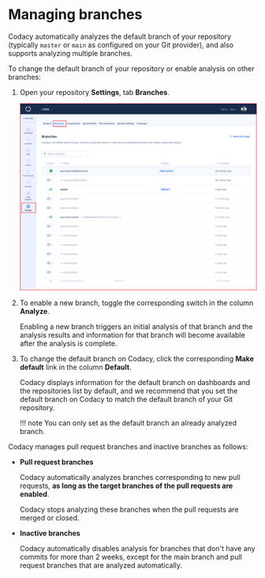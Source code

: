 # Managing branches

Codacy automatically analyzes the default branch of your repository (typically `master` or `main` as configured on your Git provider), and also supports analyzing multiple branches.

To change the default branch of your repository or enable analysis on other branches:

1.  Open your repository **Settings**, tab **Branches**.

    ![Managing branches](images/managing-branches.png)

1.  To enable a new branch, toggle the corresponding switch in the column **Analyze**.

    Enabling a new branch triggers an initial analysis of that branch and the analysis results and information for that branch will become available after the analysis is complete.

1.  To change the default branch on Codacy, click the corresponding **Make default** link in the column **Default**.

    Codacy displays information for the default branch on dashboards and the repositories list by default, and we recommend that you set the default branch on Codacy to match the default branch of your Git repository.

    !!! note
        You can only set as the default branch an already analyzed branch.

Codacy manages pull request branches and inactive branches as follows:

-   **Pull request branches**

    Codacy automatically analyzes branches corresponding to new pull requests, **as long as the target branches of the pull requests are enabled**.

    Codacy stops analyzing these branches when the pull requests are merged or closed.

-   **Inactive branches**

    Codacy automatically disables analysis for branches that don't have any commits for more than 2 weeks, except for the main branch and pull request branches that are analyzed automatically.

